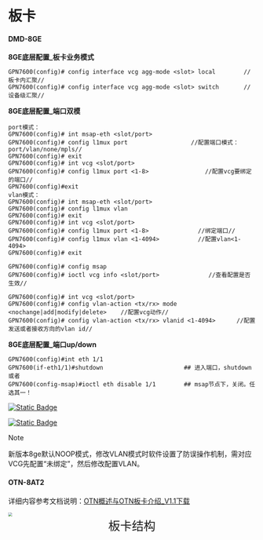 # 板卡

#### DMD-8GE

<!--sec data-title="8GE底层配置命令" data-id="section0" data-show=true ces-->

**8GE底层配置_板卡业务模式**

```
GPN7600(config)# config interface vcg agg-mode <slot> local        //板卡内汇聚//
GPN7600(config)# config interface vcg agg-mode <slot> switch       //设备级汇聚//
```

**8GE底层配置_端口双模**

```
port模式：
GPN7600(config)# int msap-eth <slot/port>         
GPN7600(config)# config l1mux port                  //配置端口模式：port/vlan/none/mpls//
GPN7600(config)# exit
GPN7600(config)# int vcg <slot/port>
GPN7600(config)# config l1mux port <1-8>                //配置vcg要绑定的端口//
GPN7600(config)#exit
vlan模式：
GPN7600(config)# int msap-eth <slot/port>
GPN7600(config)# config l1mux vlan 
GPN7600(config)# exit
GPN7600(config)# int vcg <slot/port>
GPN7600(config)# config l1mux port <1-8>              //绑定端口//
GPN7600(config)# config l1mux vlan <1-4094>           //配置vlan<1-4094>
GPN7600(config)# exit

GPN7600(config)# config msap
GPN7600(config)# ioctl vcg info <slot/port>              //查看配置是否生效//

GPN7600(config)# int vcg <slot/port>
GPN7600(config)# config vlan-action <tx/rx> mode <nochange|add|modify|delete>    //配置vcg动作//
GPN7600(config)# config vlan-action <tx/rx> vlanid <1-4094>      //配置发送或者接收方向的vlan id//
```

**8GE底层配置_端口up/down**

```
GPN7600(config)#int eth 1/1  
GPN7600(if-eth1/1)#shutdown                       ## 进入端口，shutdown 
或者 
GPN7600(config-msap)#ioctl eth disable 1/1        ## msap节点下，关闭。任选其一！
```

<!--endsec-->

[![Static Badge](https://img.shields.io/badge/DMD_8GE%E6%9D%BF%E5%8D%A1%E5%BC%80%E9%80%9A%E6%8C%87%E5%AF%BC%E4%B9%A6-V1.1-blue)](https://version-1301999062.cos.ap-beijing.myqcloud.com/DMD-8GE%E6%9D%BF%E5%8D%A1%E5%BC%80%E9%80%9A%E6%8C%87%E5%AF%BC%E4%B9%A6%EF%BC%88V1.1%EF%BC%89.pdf)

[![Static Badge](https://img.shields.io/badge/EOSC_8GE%E7%AB%AF%E5%8F%A3%E4%BF%9D%E6%8A%A4%E9%85%8D%E7%BD%AE%E6%8C%87%E5%AF%BC%E4%B9%A6-V1.1-blue)](https://version-1301999062.cos.ap-beijing.myqcloud.com/EOSC8GE%E7%AB%AF%E5%8F%A3%E4%BF%9D%E6%8A%A4%E9%85%8D%E7%BD%AE%E6%8C%87%E5%AF%BC%E4%B9%A6.doc)

> [!note]
>
> 新版本8ge默认NOOP模式，修改VLAN模式时软件设置了防误操作机制，需对应VCG先配置“未绑定”，然后修改配置VLAN。

#### OTN-8AT2

详细内容参考文档说明：[OTN概述与OTN板卡介绍_V1.1下载](https://version-1301999062.cos.ap-beijing.myqcloud.com/OTN%E6%A6%82%E8%BF%B0%E4%B8%8EOTN%E6%9D%BF%E5%8D%A1%E4%BB%8B%E7%BB%8D.pptx) 

<img src="https://version-1301999062.cos.ap-beijing.myqcloud.com/202311161503294.png" style="zoom:50%;" /> 

<center><font size="5">板卡结构</font></center>





